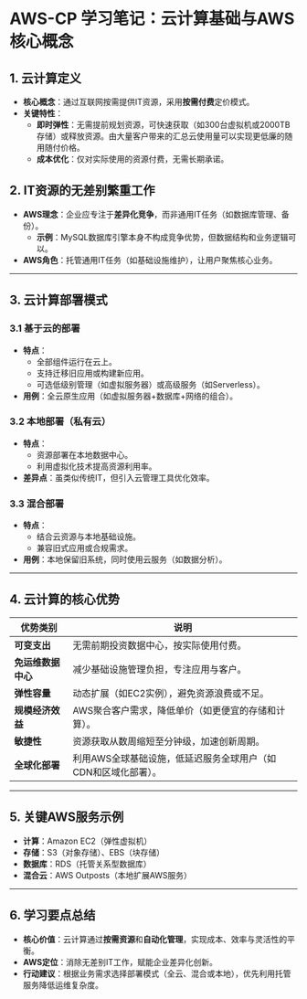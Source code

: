 # AWS-CP 学习笔记：云计算基础与AWS核心概念

## 1. 云计算定义
- **核心概念**：通过互联网按需提供IT资源，采用**按需付费**定价模式。
- **关键特性**：
  - **即时弹性**：无需提前规划资源，可快速获取（如300台虚拟机或2000TB存储）或释放资源。由大量客户带来的汇总云使用量可以实现更低廉的随用随付价格。
  - **成本优化**：仅对实际使用的资源付费，无需长期承诺。

## 2. IT资源的无差别繁重工作
- **AWS理念**：企业应专注于**差异化竞争**，而非通用IT任务（如数据库管理、备份）。
  - **示例**：MySQL数据库引擎本身不构成竞争优势，但数据结构和业务逻辑可以。
- **AWS角色**：托管通用IT任务（如基础设施维护），让用户聚焦核心业务。

---

## 3. 云计算部署模式
### 3.1 基于云的部署
- **特点**：
  - 全部组件运行在云上。
  - 支持迁移旧应用或构建新应用。
  - 可选低级别管理（如虚拟服务器）或高级服务（如Serverless）。
- **用例**：全云原生应用（如虚拟服务器+数据库+网络的组合）。

### 3.2 本地部署（私有云）
- **特点**：
  - 资源部署在本地数据中心。
  - 利用虚拟化技术提高资源利用率。
- **差异点**：虽类似传统IT，但引入云管理工具优化效率。

### 3.3 混合部署
- **特点**：
  - 结合云资源与本地基础设施。
  - 兼容旧式应用或合规需求。
- **用例**：本地保留旧系统，同时使用云服务（如数据分析）。

---

## 4. 云计算的核心优势
| 优势类别           | 说明                                                         |
| ------------------ | ------------------------------------------------------------ |
| **可变支出**       | 无需前期投资数据中心，按实际使用付费。                       |
| **免运维数据中心** | 减少基础设施管理负担，专注应用与客户。                       |
| **弹性容量**       | 动态扩展（如EC2实例），避免资源浪费或不足。                  |
| **规模经济效益**   | AWS聚合客户需求，降低单价（如更便宜的存储和计算）。          |
| **敏捷性**         | 资源获取从数周缩短至分钟级，加速创新周期。                   |
| **全球化部署**     | 利用AWS全球基础设施，低延迟服务全球用户（如CDN和区域化部署）。 |

---

## 5. 关键AWS服务示例
- **计算**：Amazon EC2（弹性虚拟机）
- **存储**：S3（对象存储）、EBS（块存储）
- **数据库**：RDS（托管关系型数据库）
- **混合云**：AWS Outposts（本地扩展AWS服务）

---

## 6. 学习要点总结
- **核心价值**：云计算通过**按需资源**和**自动化管理**，实现成本、效率与灵活性的平衡。
- **AWS定位**：消除无差别IT工作，赋能企业差异化创新。
- **行动建议**：根据业务需求选择部署模式（全云、混合或本地），优先利用托管服务降低运维复杂度。
